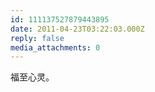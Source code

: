 ```yaml
---
id: 111137527879443895
date: 2011-04-23T03:22:03.000Z
reply: false
media_attachments: 0
---
```


福至心灵。

